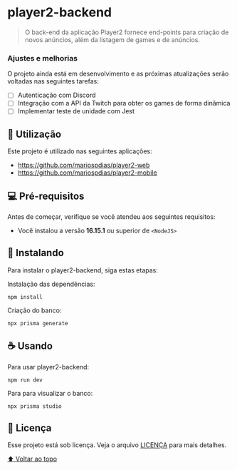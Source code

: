 # player2-backend


> O back-end da aplicação Player2 fornece end-points para criação de novos anúncios, além da listagem de games e de anúncios.

### Ajustes e melhorias

O projeto ainda está em desenvolvimento e as próximas atualizações serão voltadas nas seguintes tarefas:

- [ ] Autenticação com Discord
- [ ] Integração com a API da Twitch para obter os games de forma dinâmica
- [ ] Implementar teste de unidade com Jest 

## 🎯 Utilização

Este projeto é utilizado nas seguintes aplicações:
* https://github.com/mariospdias/player2-web
* https://github.com/mariospdias/player2-mobile

## 💻 Pré-requisitos

Antes de começar, verifique se você atendeu aos seguintes requisitos:
* Você instalou a versão <b>16.15.1</b> ou superior de `<NodeJS>`

## 🚀 Instalando

Para instalar o player2-backend, siga estas etapas:

Instalação das dependências:
```
npm install
```

Criação do banco:
```
npx prisma generate
```

## ☕ Usando

Para usar player2-backend:

```
npm run dev
```

Para para visualizar o banco:

```
npx prisma studio
```

## 📝 Licença

Esse projeto está sob licença. Veja o arquivo [LICENÇA](LICENSE.md) para mais detalhes.

[⬆ Voltar ao topo](#player2-backend)<br>
